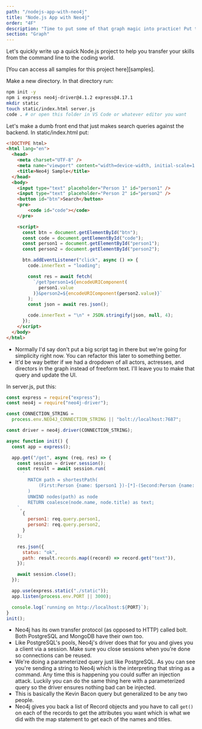 ```yaml
---
path: "/nodejs-app-with-neo4j"
title: "Node.js App with Neo4j"
order: "4F"
description: "Time to put some of that graph magic into practice! Put together with Brian an app to find the smallest path between two people in a graph."
section: "Graph"
---
```


Let's quickly write up a quick Node.js project to help you transfer your skills from the command line to the coding world.

[You can access all samples for this project here][samples].

Make a new directory. In that directory run:

```bash
npm init -y
npm i express neo4j-driver@4.1.2 express@4.17.1
mkdir static
touch static/index.html server.js
code . # or open this folder in VS Code or whatever editor you want
```

Let's make a dumb front end that just makes search queries against the backend. In static/index.html put:

```html
<!DOCTYPE html>
<html lang="en">
  <head>
    <meta charset="UTF-8" />
    <meta name="viewport" content="width=device-width, initial-scale=1.0" />
    <title>Neo4j Sample</title>
  </head>
  <body>
    <input type="text" placeholder="Person 1" id="person1" />
    <input type="text" placeholder="Person 2" id="person2" />
    <button id="btn">Search</button>
    <pre>
        <code id="code"></code>
    </pre>

    <script>
      const btn = document.getElementById("btn");
      const code = document.getElementById("code");
      const person1 = document.getElementById("person1");
      const person2 = document.getElementById("person2");

      btn.addEventListener("click", async () => {
        code.innerText = "loading";

        const res = await fetch(
          `/get?person1=${encodeURIComponent(
            person1.value
          )}&person2=${encodeURIComponent(person2.value)}`
        );
        const json = await res.json();

        code.innerText = "\n" + JSON.stringify(json, null, 4);
      });
    </script>
  </body>
</html>
```

- Normally I'd say don't put a big script tag in there but we're going for simplicity right now. You can refactor this later to something better.
- It'd be way better if we had a dropdown of all actors, actresses, and directors in the graph instead of freeform text. I'll leave you to make that query and update the UI.

In server.js, put this:

```javascript
const express = require("express");
const neo4j = require("neo4j-driver");

const CONNECTION_STRING =
  process.env.NEO4J_CONNECTION_STRING || "bolt://localhost:7687";

const driver = neo4j.driver(CONNECTION_STRING);

async function init() {
  const app = express();

  app.get("/get", async (req, res) => {
    const session = driver.session();
    const result = await session.run(
      `
        MATCH path = shortestPath(
            (First:Person {name: $person1 })-[*]-(Second:Person {name: $person2 })
        )
        UNWIND nodes(path) as node
        RETURN coalesce(node.name, node.title) as text;
    `,
      {
        person1: req.query.person1,
        person2: req.query.person2,
      }
    );

    res.json({
      status: "ok",
      path: result.records.map((record) => record.get("text")),
    });

    await session.close();
  });

  app.use(express.static("./static"));
  app.listen(process.env.PORT || 3000);

  console.log(`running on http://localhost:${PORT}`);
}
init();
```

- Neo4j has its own transfer protocol (as opposed to HTTP) called bolt. Both PostgreSQL and MongoDB have their own too.
- Like PostgreSQL's pools, Neo4j's driver does that for you and gives you a client via a session. Make sure you close sessions when you're done so connections can be reused.
- We're doing a parameterized query just like PostgreSQL. As you can see you're sending a string to Neo4j which is the interpreting that string as a command. Any time this is happening you could suffer an injection attack. Luckily you can do the same thing here with a parameterized query so the driver ensures nothing bad can be injected.
- This is basically the Kevin Bacon query but generalized to be any two people.
- Neo4j gives you back a list of Record objects and you have to call `get()` on each of the records to get the attributes you want which is what we did with the map statement to get each of the names and titles.

